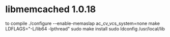 # libmemcached 1.0.18
to compile ./configure --enable-memaslap ac_cv_vcs_system=none
make LDFLAGS="-L/lib64 -lpthread"
sudo make install
sudo ldconfig /usr/local/lib
